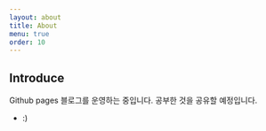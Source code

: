 ```yaml
---
layout: about
title: About
menu: true
order: 10
---
```


## Introduce

Github pages 블로그를 운영하는 중입니다. 공부한 것을 공유할 예정입니다.
* :)

